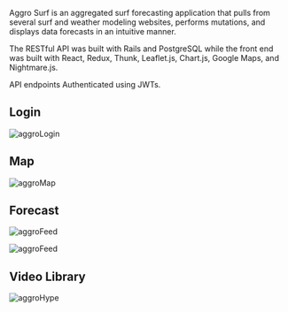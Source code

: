 Aggro Surf is an aggregated surf forecasting application that pulls from several surf and weather modeling websites, performs mutations, and displays data forecasts in an intuitive manner.

The RESTful API was built with Rails and PostgreSQL while the front end was built with React, Redux, Thunk, Leaflet.js, Chart.js, Google Maps, and Nightmare.js. 

API endpoints Authenticated using JWTs.

## Login
![aggroLogin](http://g.recordit.co/jyDZ5znYMe.gif)


## Map
![aggroMap](https://screenshotscdn.firefoxusercontent.com/images/3559d001-4ba4-411d-bc82-ff33e95adc8f.jpg)

## Forecast
![aggroFeed](http://g.recordit.co/e9DTtPKhAj.gif)

![aggroFeed](http://g.recordit.co/jVvGsz5oz4.gif)

## Video Library
![aggroHype](http://g.recordit.co/DQsuFHlVEd.gif)



